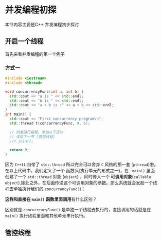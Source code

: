 # 并发编程初探
本节内容主要是C++ 并发编程初步探讨
## 开启一个线程

首先来看并发编程的第一个例子
### 方式一
```cpp
#include <iostream>
#include <thread>

void concurrencyFunc(int a, int b) {
  std::cout << "a is " << std::endl;
  std::cout << "b is " << std::endl;
  std::cout << "a + b is :" << a + b << std::endl;
}
int main() {
  std::cout << "First concurrency program\n";
  std::thread t(concurrencyFunc, 9, 6);

  // 如果运行报错，添加以下语句
  // 详见下一节 [管控线程]
  //t.join();

  return 0;
}
```
因为 `C++11` 自带了 `std::thread` 所以完全可以舍弃 `C` 风格的那一套 (`pthread`)啦。
在以上代码中，我们定义了一个 函数(可执行单元的形式之一)，在 ` main()` 里面创建了一个 `std::thread` 对象 (`object`) 。同时传入一个 **可调用对象**(`callable object`),除此之外，在后面传递这个可调用对象的参数。那么系统就会发起一个线程去单独执行我们的  `concurrencyFunc()`；  

**这样和直接在 `main()` 函数里面调用**有什么区别？

区别就是 `concurrencyFunc()` 是单独一个线程去执行的，直接调用的话就是在 `main()` 执行线程里面和其他单元串行执行。

## 管控线程
